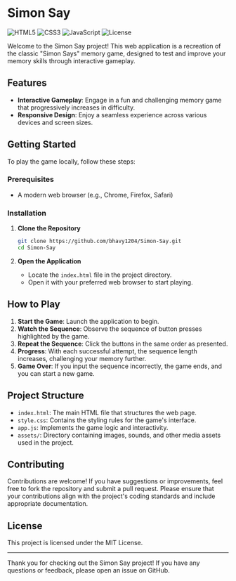 # Simon Say

![HTML5](https://img.shields.io/badge/HTML5-E34F26?style=for-the-badge&logo=html5&logoColor=white)
![CSS3](https://img.shields.io/badge/CSS3-1572B6?style=for-the-badge&logo=css3&logoColor=white)
![JavaScript](https://img.shields.io/badge/JavaScript-F7DF1E?style=for-the-badge&logo=javascript&logoColor=black)
![License](https://img.shields.io/badge/License-MIT-blue?style=for-the-badge)

Welcome to the Simon Say project! This web application is a recreation of the classic "Simon Says" memory game, designed to test and improve your memory skills through interactive gameplay.

## Features

- **Interactive Gameplay**: Engage in a fun and challenging memory game that progressively increases in difficulty.
- **Responsive Design**: Enjoy a seamless experience across various devices and screen sizes.

## Getting Started

To play the game locally, follow these steps:

### Prerequisites

- A modern web browser (e.g., Chrome, Firefox, Safari)

### Installation

1. **Clone the Repository**
   ```bash
   git clone https://github.com/bhavy1204/Simon-Say.git
   cd Simon-Say
   ```

3. **Open the Application**  
   - Locate the `index.html` file in the project directory.  
   - Open it with your preferred web browser to start playing.

## How to Play

1. **Start the Game**: Launch the application to begin.
2. **Watch the Sequence**: Observe the sequence of button presses highlighted by the game.
3. **Repeat the Sequence**: Click the buttons in the same order as presented.
4. **Progress**: With each successful attempt, the sequence length increases, challenging your memory further.
5. **Game Over**: If you input the sequence incorrectly, the game ends, and you can start a new game.

## Project Structure

- `index.html`: The main HTML file that structures the web page.
- `style.css`: Contains the styling rules for the game's interface.
- `app.js`: Implements the game logic and interactivity.
- `assets/`: Directory containing images, sounds, and other media assets used in the project.

## Contributing

Contributions are welcome! If you have suggestions or improvements, feel free to fork the repository and submit a pull request. Please ensure that your contributions align with the project's coding standards and include appropriate documentation.

## License

This project is licensed under the MIT License.

---

Thank you for checking out the Simon Say project! If you have any questions or feedback, please open an issue on GitHub.
